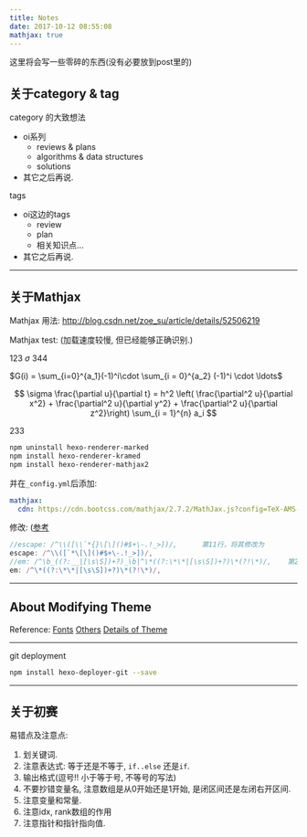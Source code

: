 ```yaml
---
title: Notes
date: 2017-10-12 08:55:08
mathjax: true
---
```


这里将会写一些零碎的东西(没有必要放到post里的)

## 关于category & tag

category 的大致想法
- oi系列
  - reviews & plans
  - algorithms & data structures
  - solutions
- 其它之后再说.

tags
- oi这边的tags
  - review
  - plan
  - 相关知识点...
- 其它之后再说.

---

## 关于Mathjax

Mathjax 用法: http://blog.csdn.net/zoe_su/article/details/52506219

Mathjax test: (加载速度较慢, 但已经能够正确识别.)

123 $\sigma$ 344

$G(i) = \sum_{i=0}^{a_1}(-1)^i\cdot \sum_{i = 0}^{a_2} (-1)^i \cdot \ldots$

$$
\sigma 
\frac{\partial u}{\partial t} = h^2 \left( \frac{\partial^2 u}{\partial x^2} + \frac{\partial^2 u}{\partial y^2} + \frac{\partial^2 u}{\partial z^2}\right)
\sum_{i = 1}^{n} a_i
$$

233
``` bash
npm uninstall hexo-renderer-marked
npm install hexo-renderer-kramed
npm install hexo-renderer-mathjax2
```

并在`_config.yml`后添加:
``` yml
mathjax:
  cdn: https://cdn.bootcss.com/mathjax/2.7.2/MathJax.js?config=TeX-AMS-MML_HTMLorMML
```

修改: ([参考](http://www.cnblogs.com/Ai-heng/p/7282110.html)

``` javascript /node_modules/kramed/lib/rules/inline.js
//escape: /^\\([\\`*{}\[\]()#$+\-.!_>])/,      第11行，将其修改为
escape: /^\\([`*\[\]()#$+\-.!_>])/,
//em: /^\b_((?:__|[\s\S])+?)_\b|^\*((?:\*\*|[\s\S])+?)\*(?!\*)/,    第20行，将其修改为
em: /^\*((?:\*\*|[\s\S])+?)\*(?!\*)/,
```
---
## About Modifying Theme

Reference: [Fonts](http://www.jianshu.com/p/ffcdc4fec6ec) [Others](http://www.jianshu.com/p/b96fd206571a) [Details of Theme](http://blog.csdn.net/shi0090/article/details/48087353)

---

git deployment
``` bash
npm install hexo-deployer-git --save
```
---

## 关于初赛

易错点及注意点:
1. 划关键词.
2. 注意表达式: 等于还是不等于, `if..else` 还是`if`.
3. 输出格式(逗号!! 小于等于号, 不等号的写法)
4. 不要抄错变量名, 注意数组是从0开始还是1开始, 是闭区间还是左闭右开区间.
5. 注意变量和常量.
6. 注意idx, rank数组的作用
7. 注意指针和指针指向值.


